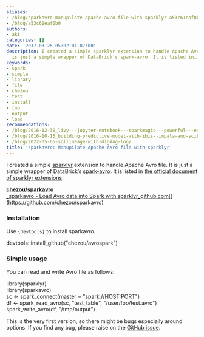 ```yaml
---
aliases:
- /blog/sparkavro-manupilate-apache-avro-file-with-sparklyr-a53c61eaf0b0
- /blog/a53c61eaf0b0
authors:
- aki
categories: []
date: '2017-03-26 05:02:01-07:00'
description: I created a simple sparklyr extension to handle Apache Avro file. It
  is just a simple wrapper of DataBrick’s spark-avro. It is listed in…
keywords:
- spark
- simple
- library
- file
- chezou
- test
- install
- tmp
- output
- load
recommendations:
- /blog/2016-12-30_livy---jupyter-notebook---sparkmagic---powerful---easy-notebook-for-data-scientist-a8b72345ea2d/
- /blog/2016-10-15_building-predictive-model-with-ibis--impala-and-scikit-learn-356b41f404e0/
- /blog/2022-05-05-sqllineage-with-digdag-log/
title: 'sparkavro: Manupilate Apache Avro file with sparklyr'
---
```


I created a simple [sparklyr](http://spark.rstudio.com/) extension to handle Apache Avro file. It is just a simple wrapper of DataBrick’s [spark-avro](https://github.com/databricks/spark-avro). It is listed in [the official document of sparklyr extensions](http://spark.rstudio.com/extensions.html).

[**chezou/sparkavro**  
_sparkavro - Load Avro data into Spark with sparklyr_github.com](https://github.com/chezou/sparkavro "https://github.com/chezou/sparkavro")[](https://github.com/chezou/sparkavro)

### Installation

Use `{devtools}` to install sparkavro.

devtools::install\_github("chezou/avrospark")

### Simple usage

You can read and write Avro file as follows:

library(sparklyr)  
library(sparkavro)  
sc <- spark\_connect(master = "spark://HOST:PORT")  
df <- spark\_read\_avro(sc, "test\_table", "/user/foo/test.avro")  
spark\_write\_avro(df, "/tmp/output")

This is the very first version, so there might be bugs especially around options. If you find any bug, please raise on the [GitHub issue](https://github.com/chezou/sparkavro/issues).